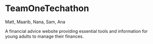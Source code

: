 # TeamOneTechathon
Matt, Maarib, Nana, Sam, Ana

A financial advice website providing essential tools and information for young adults to manage their finances.
